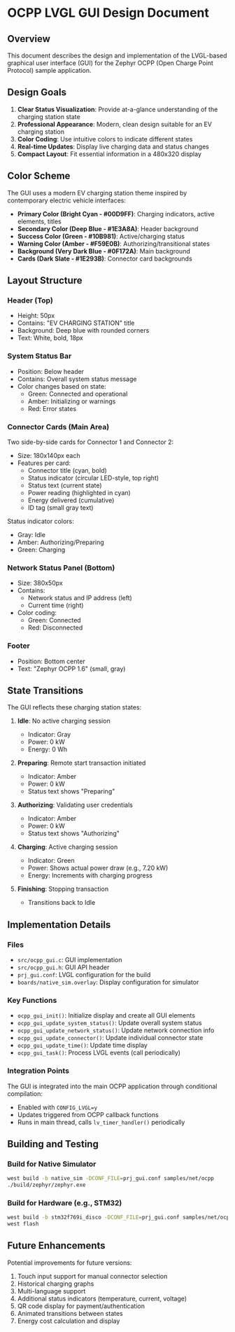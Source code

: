 # OCPP LVGL GUI Design Document

## Overview

This document describes the design and implementation of the LVGL-based graphical user interface (GUI) for the Zephyr OCPP (Open Charge Point Protocol) sample application.

## Design Goals

1. **Clear Status Visualization**: Provide at-a-glance understanding of the charging station state
2. **Professional Appearance**: Modern, clean design suitable for an EV charging station
3. **Color Coding**: Use intuitive colors to indicate different states
4. **Real-time Updates**: Display live charging data and status changes
5. **Compact Layout**: Fit essential information in a 480x320 display

## Color Scheme

The GUI uses a modern EV charging station theme inspired by contemporary electric vehicle interfaces:

- **Primary Color (Bright Cyan - #00D9FF)**: Charging indicators, active elements, titles
- **Secondary Color (Deep Blue - #1E3A8A)**: Header background
- **Success Color (Green - #10B981)**: Active/charging status
- **Warning Color (Amber - #F59E0B)**: Authorizing/transitional states
- **Background (Very Dark Blue - #0F172A)**: Main background
- **Cards (Dark Slate - #1E293B)**: Connector card backgrounds

## Layout Structure

### Header (Top)
- Height: 50px
- Contains: "EV CHARGING STATION" title
- Background: Deep blue with rounded corners
- Text: White, bold, 18px

### System Status Bar
- Position: Below header
- Contains: Overall system status message
- Color changes based on state:
  - Green: Connected and operational
  - Amber: Initializing or warnings
  - Red: Error states

### Connector Cards (Main Area)
Two side-by-side cards for Connector 1 and Connector 2:
- Size: 180x140px each
- Features per card:
  - Connector title (cyan, bold)
  - Status indicator (circular LED-style, top right)
  - Status text (current state)
  - Power reading (highlighted in cyan)
  - Energy delivered (cumulative)
  - ID tag (small gray text)

Status indicator colors:
- Gray: Idle
- Amber: Authorizing/Preparing
- Green: Charging

### Network Status Panel (Bottom)
- Size: 380x50px
- Contains:
  - Network status and IP address (left)
  - Current time (right)
- Color coding:
  - Green: Connected
  - Red: Disconnected

### Footer
- Position: Bottom center
- Text: "Zephyr OCPP 1.6" (small, gray)

## State Transitions

The GUI reflects these charging station states:

1. **Idle**: No active charging session
   - Indicator: Gray
   - Power: 0 kW
   - Energy: 0 Wh

2. **Preparing**: Remote start transaction initiated
   - Indicator: Amber
   - Power: 0 kW
   - Status text shows "Preparing"

3. **Authorizing**: Validating user credentials
   - Indicator: Amber
   - Power: 0 kW
   - Status text shows "Authorizing"

4. **Charging**: Active charging session
   - Indicator: Green
   - Power: Shows actual power draw (e.g., 7.20 kW)
   - Energy: Increments with charging progress

5. **Finishing**: Stopping transaction
   - Transitions back to Idle

## Implementation Details

### Files
- `src/ocpp_gui.c`: GUI implementation
- `src/ocpp_gui.h`: GUI API header
- `prj_gui.conf`: LVGL configuration for the build
- `boards/native_sim.overlay`: Display configuration for simulator

### Key Functions

- `ocpp_gui_init()`: Initialize display and create all GUI elements
- `ocpp_gui_update_system_status()`: Update overall system status
- `ocpp_gui_update_network_status()`: Update network connection info
- `ocpp_gui_update_connector()`: Update individual connector state
- `ocpp_gui_update_time()`: Update time display
- `ocpp_gui_task()`: Process LVGL events (call periodically)

### Integration Points

The GUI is integrated into the main OCPP application through conditional compilation:
- Enabled with `CONFIG_LVGL=y`
- Updates triggered from OCPP callback functions
- Runs in main thread, calls `lv_timer_handler()` periodically

## Building and Testing

### Build for Native Simulator
```bash
west build -b native_sim -DCONF_FILE=prj_gui.conf samples/net/ocpp
./build/zephyr/zephyr.exe
```

### Build for Hardware (e.g., STM32)
```bash
west build -b stm32f769i_disco -DCONF_FILE=prj_gui.conf samples/net/ocpp
west flash
```

## Future Enhancements

Potential improvements for future versions:
1. Touch input support for manual connector selection
2. Historical charging graphs
3. Multi-language support
4. Additional status indicators (temperature, current, voltage)
5. QR code display for payment/authentication
6. Animated transitions between states
7. Energy cost calculation and display

